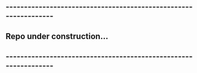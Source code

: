 ## ----------------------------------------------------------------
##                   Repo under construction...
## ----------------------------------------------------------------